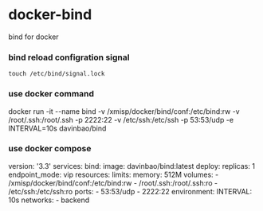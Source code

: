# docker-bind
bind for docker

### bind reload configration signal

```
touch /etc/bind/signal.lock
```

### use docker command
docker run -it --name bind -v /xmisp/docker/bind/conf:/etc/bind:rw -v /root/.ssh:/root/.ssh -p 2222:22 -v /etc/ssh:/etc/ssh -p 53:53/udp -e INTERVAL=10s davinbao/bind

### use docker compose

version: '3.3'
services:
  bind:
    image: davinbao/bind:latest
    deploy:
      replicas: 1
      endpoint_mode: vip
      resources:
        limits:
          memory: 512M
    volumes:
    - /xmisp/docker/bind/conf:/etc/bind:rw
    - /root/.ssh:/root/.ssh:ro
    - /etc/ssh:/etc/ssh:ro
    ports:
    - 53:53/udp
    - 2222:22
    environment:
      INTERVAL: 10s
    networks:
      - backend